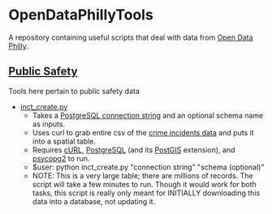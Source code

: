 # OpenDataPhillyTools
A repository containing useful scripts that deal with data from [Open Data Philly](https://www.opendataphilly.org/).

## [Public Safety](https://github.com/cfh294/OpenDataPhillyTools/tree/master/Public%20%20Safety)
Tools here pertain to public safety data

* [inct_create.py](https://github.com/cfh294/OpenDataPhillyTools/blob/master/Public%20%20Safety/inct_create.py)
    - Takes a [PostgreSQL connection string](https://wiki.postgresql.org/wiki/Using_psycopg2_with_PostgreSQL#Connect_to_Postgres) and an optional schema name as inputs.
    - Uses curl to grab entire csv of the [crime incidents data](https://www.opendataphilly.org/dataset/crime-incidents) and puts it into a spatial table.
    - Requires [cURL](https://curl.haxx.se/), [PostgreSQL](https://www.postgresql.org/) (and its [PostGIS](http://www.postgis.net/) extension), and [psycopg2](http://initd.org/psycopg/) to run.
    - $user: python inct_create.py "connection string" "schema (optional)"
    - NOTE: This is a very large table; there are millions of records. The script will take a few minutes to run. Though it would work for both tasks, this script is really only meant for INITIALLY downloading this data into a database, not updating it.




